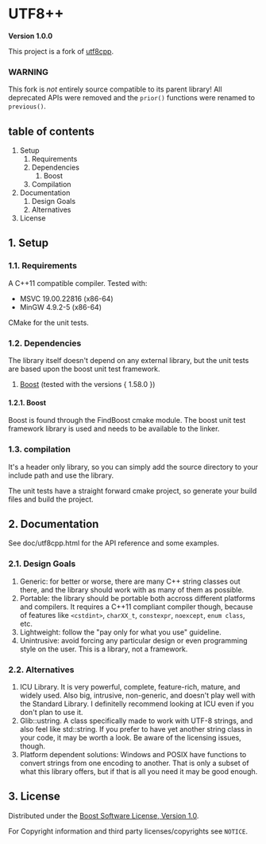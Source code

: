 # UTF8++ #
**Version 1.0.0**

This project is a fork of [utf8cpp](https://sourceforge.net/projects/utfcpp).

### WARNING ###
This fork is *not* entirely source compatible to its parent library!
All deprecated APIs were removed and the `prior()` functions were renamed to
`previous()`.

## table of contents
1. Setup
    1. Requirements
    2. Dependencies
        1. Boost
    3. Compilation
2. Documentation
    1. Design Goals
    2. Alternatives
3. License

## 1. Setup ##

### 1.1. Requirements ###
A C++11 compatible compiler. Tested with:

- MSVC 19.00.22816 (x86-64)
- MinGW 4.9.2-5 (x86-64)

CMake for the unit tests.

### 1.2. Dependencies ###
The library itself doesn't depend on any external library, but the unit tests
are based upon the boost unit test framework.

1. [Boost](http://www.boost.org/) (tested with the versions { 1.58.0 })

#### 1.2.1. Boost ####
Boost is found through the FindBoost cmake module. The boost unit test framework
library is used and needs to be available to the linker.

### 1.3. compilation
It's a header only library, so you can simply add the source directory to your
include path and use the library.

The unit tests have a straight forward cmake project, so generate your build
files and build the project.


## 2. Documentation ##
See doc/utf8cpp.html for the API reference and some examples.

### 2.1. Design Goals ###
1. Generic: for better or worse, there are many C++ string classes out there,
   and the library should work with as many of them as possible. 
2. Portable: the library should be portable both accross different platforms and
   compilers. It requires a C++11 compliant compiler though, because of features
   like `<cstdint>`, `charXX_t`, `constexpr`, `noexcept`, `enum class`, etc.
3. Lightweight: follow the "pay only for what you use" guideline. 
4. Unintrusive: avoid forcing any particular design or even programming style on
   the user. This is a library, not a framework. 

### 2.2. Alternatives ###
1. ICU Library. It is very powerful, complete, feature-rich, mature, and widely
   used. Also big, intrusive, non-generic, and doesn't play well with the
   Standard Library. I definitelly recommend looking at ICU even if you don't
   plan to use it.
2. Glib::ustring. A class specifically made to work with UTF-8 strings, and also
   feel like std::string. If you prefer to have yet another string class in your
   code, it may be worth a look. Be aware of the licensing issues, though. 
3. Platform dependent solutions: Windows and POSIX have functions to convert
   strings from one encoding to another. That is only a subset of what this
   library offers, but if that is all you need it may be good enough. 


## 3. License ##
Distributed under the [Boost Software License, Version 1.0](http://www.boost.org/LICENSE_1_0.txt).

For Copyright information and third party licenses/copyrights see `NOTICE`.

